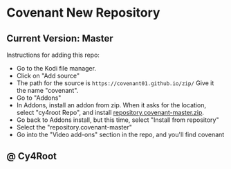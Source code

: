 # Covenant New Repository 
## Current Version: Master

Instructions for adding this repo:



<p align="left">
  <ul>
    <li>Go to the Kodi file manager.</li>
    <li>Click on "Add source"</li>
    <li>The path for the source is <code>https://covenant01.github.io/zip/</code> Give it the name "covenant".</li>
    <li>Go to "Addons"</li>
    <li>In Addons, install an addon from zip.  When it asks for the location, select "cy4root Repo", and install <a href="repository.covenant-master.zip">repository.covenant-master.zip</a>.</li>
    <li>Go back to Addons install, but this time, select "Install from repository"</li>
    <li>Select the "repository.covenant-master"</li>
    <li>Go into the "Video add-ons" section in the repo, and you'll find covenant</li>
  </ul>
</p>

## @ Cy4Root











